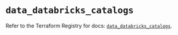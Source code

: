 # `data_databricks_catalogs`

Refer to the Terraform Registry for docs: [`data_databricks_catalogs`](https://registry.terraform.io/providers/databricks/databricks/1.63.0/docs/data-sources/catalogs).
